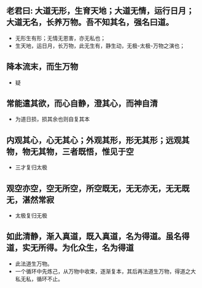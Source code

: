 ## 老君曰: 大道无形，生育天地；大道无情，运行日月；大道无名，长养万物。吾不知其名，强名曰道。
* 无形生有形；无情无恩害，亦无私也；
* 生天地，运日月，长万物，此无生有，静生动，无极-太极-万物之演也；

## 降本流末，而生万物
* 疑

## 常能遣其欲，而心自静，澄其心，而神自清
* 为道日损，损其余也则自复其本

## 内观其心，心无其心；外观其形，形无其形；远观其物，物无其物，三者既悟，惟见于空
* 三才复归太极

## 观空亦空，空无所空，所空既无，无无亦无，无无既无，湛然常寂
* 太极复归无极

## 如此清静，渐入真道，既入真道，名为得道。虽名得道，实无所得。为化众生，名为得道
* 此法道生万物。
* 一个循环中先炼己，从万物中收束，逐渐复本，其后再法道生万物，得道之大私无私，循环不止。